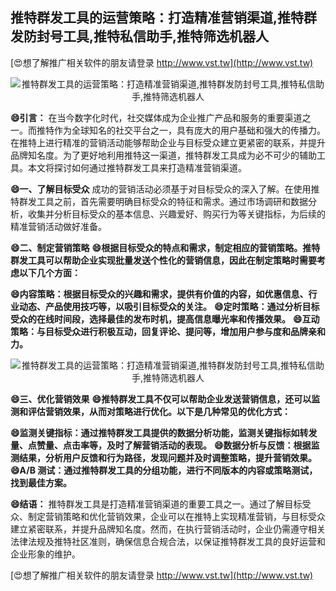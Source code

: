 ## **推特群发工具的运营策略：打造精准营销渠道,推特群发防封号工具,推特私信助手,推特筛选机器人**

[😍想了解推广相关软件的朋友请登录 http://www.vst.tw](http://www.vst.tw)

 <center><img src="https://vst.tw/MP4/tuiguang/png/6.png" alt="推特群发工具的运营策略：打造精准营销渠道,推特群发防封号工具,推特私信助手,推特筛选机器人"></center>

**😄引言：**
在当今数字化时代，社交媒体成为企业推广产品和服务的重要渠道之一。而推特作为全球知名的社交平台之一，具有庞大的用户基础和强大的传播力。在推特上进行精准的营销活动能够帮助企业与目标受众建立更紧密的联系，并提升品牌知名度。为了更好地利用推特这一渠道，推特群发工具成为必不可少的辅助工具。本文将探讨如何通过推特群发工具来打造精准营销渠道。

**😄一、了解目标受众**
成功的营销活动必须基于对目标受众的深入了解。在使用推特群发工具之前，首先需要明确目标受众的特征和需求。通过市场调研和数据分析，收集并分析目标受众的基本信息、兴趣爱好、购买行为等关键指标，为后续的精准营销活动做好准备。

**😄二、制定营销策略**
**😄根据目标受众的特点和需求，制定相应的营销策略。推特群发工具可以帮助企业实现批量发送个性化的营销信息，因此在制定策略时需要考虑以下几个方面：**

**😄内容策略：根据目标受众的兴趣和需求，提供有价值的内容，如优惠信息、行业动态、产品使用技巧等，以吸引目标受众的关注。**
**😄定时策略：通过分析目标受众的在线时间段，选择最佳的发布时机，提高信息曝光率和传播效果。**
**😄互动策略：与目标受众进行积极互动，回复评论、提问等，增加用户参与度和品牌亲和力。**

 <center><img src="https://vst.tw/MP4/tuiguang/png/7.png" alt="推特群发工具的运营策略：打造精准营销渠道,推特群发防封号工具,推特私信助手,推特筛选机器人"></center>

**😄三、优化营销效果**
**😄推特群发工具不仅可以帮助企业发送营销信息，还可以监测和评估营销效果，从而对策略进行优化。以下是几种常见的优化方式：**

**😄监测关键指标：通过推特群发工具提供的数据分析功能，监测关键指标如转发量、点赞量、点击率等，及时了解营销活动的表现。**
**😄数据分析与反馈：根据监测结果，分析用户反馈和行为路径，发现问题并及时调整策略，提升营销效果。**
**😄A/B 测试：通过推特群发工具的分组功能，进行不同版本的内容或策略测试，找到最佳方案。**

**😄结语：**
推特群发工具是打造精准营销渠道的重要工具之一。通过了解目标受众、制定营销策略和优化营销效果，企业可以在推特上实现精准营销，与目标受众建立紧密联系，并提升品牌知名度。然而，在执行营销活动时，企业仍需遵守相关法律法规及推特社区准则，确保信息合规合法，以保证推特群发工具的良好运营和企业形象的维护。

[😍想了解推广相关软件的朋友请登录 http://www.vst.tw](http://www.vst.tw)



